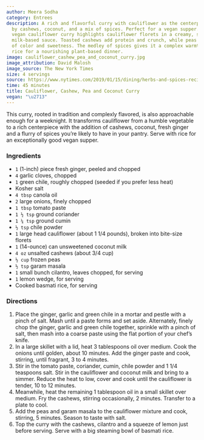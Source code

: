 ```yaml
---
author: Meera Sodha
category: Entrees
description: A rich and flavorful curry with cauliflower as the centerpiece, complemented
  by cashews, coconut, and a mix of spices. Perfect for a vegan supper. This hearty
  vegan cauliflower curry highlights cauliflower florets in a creamy, spiced coconut
  milk-based sauce. Toasted cashews add protein and crunch, while peas offer pops
  of color and sweetness. The medley of spices gives it a complex warmth. Serve over
  rice for a nourishing plant-based dinner.
image: cauliflower_cashew_pea_and_coconut_curry.jpg
image_attribution: David Malosh
image_source: The New York Times
size: 4 servings
source: https://www.nytimes.com/2019/01/15/dining/herbs-and-spices-recipes.html
time: 45 minutes
title: Cauliflower, Cashew, Pea and Coconut Curry
vegan: "\u2713"
---
```

This curry, rooted in tradition and complexly flavored, is also approachable enough for a weeknight. It transforms cauliflower from a humble vegetable to a rich centerpiece with the addition of cashews, coconut, fresh ginger and a flurry of spices you’re likely to have in your pantry. Serve with rice for an exceptionally good vegan supper.

### Ingredients

* `1` (1-inch) piece fresh ginger, peeled and chopped
* `4` garlic cloves, chopped
* `1` green chile, roughly chopped (seeded if you prefer less heat)
* Kosher salt
* `4 tbsp` canola oil
* `2` large onions, finely chopped
* `1 tbsp` tomato paste
* `1 ½ tsp` ground coriander
* `1 ¼ tsp` ground cumin
* `½ tsp` chile powder
* `1` large head cauliflower (about 1 1/4 pounds), broken into bite-size florets
* `1` (14-ounce) can unsweetened coconut milk
* `4 oz` unsalted cashews (about 3/4 cup)
* `½ cup` frozen peas
* `½ tsp` garam masala
* `1` small bunch cilantro, leaves chopped, for serving
* `1` lemon wedge, for serving
* Cooked basmati rice, for serving

### Directions

1. Place the ginger, garlic and green chile in a mortar and pestle with a pinch of salt. Mash until a paste forms and set aside. Alternately, finely chop the ginger, garlic and green chile together, sprinkle with a pinch of salt, then mash into a coarse paste using the flat portion of your chef’s knife.
2. In a large skillet with a lid, heat 3 tablespoons oil over medium. Cook the onions until golden, about 10 minutes. Add the ginger paste and cook, stirring, until fragrant, 3 to 4 minutes.
3. Stir in the tomato paste, coriander, cumin, chile powder and 1 1/4 teaspoons salt. Stir in the cauliflower and coconut milk and bring to a simmer. Reduce the heat to low, cover and cook until the cauliflower is tender, 10 to 12 minutes.
4. Meanwhile, heat the remaining 1 tablespoon oil in a small skillet over medium. Fry the cashews, stirring occasionally, 2 minutes. Transfer to a plate to cool.
5. Add the peas and garam masala to the cauliflower mixture and cook, stirring, 5 minutes. Season to taste with salt.
6. Top the curry with the cashews, cilantro and a squeeze of lemon just before serving. Serve with a big steaming bowl of basmati rice.